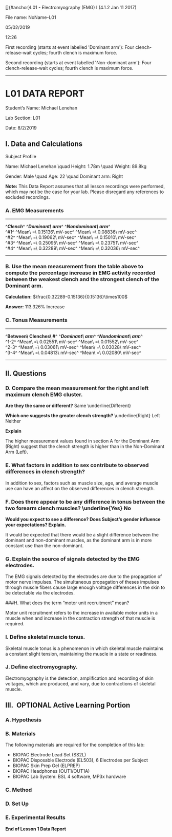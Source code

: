 []{#anchor}L01 - Electromyography (EMG) I (4.1.2 Jan 11 2017)

File name: NoName-L01

05/02/2019

12:26

First recording (starts at event labelled 'Dominant arm'): Four
clench-release-wait cycles; fourth clench is maximum force.

Second recording (starts at event labelled 'Non-dominant arm'): Four
clench-release-wait cycles; fourth clench is maximum force.

----------------------------------------------------------------------------------------------------------------------------------------------------------------------

# L01 DATA REPORT

Student’s Name: Michael Lenehan

Lab Section: L01

Date: 8/2/2019

## I. Data and Calculations

Subject Profile

Name: Michael Lenehan \quad Height: 1.78m \quad Weight: 89.8kg

Gender: Male \quad Age: 22 \quad Dominant arm: Right

**Note:** This Data Report assumes that all lesson recordings were
performed, which may not be the case for your lab. Please disregard any
references to excluded recordings. 

### A. EMG Measurements

  -------------- ---------------------------------------------------------------------------------------------- ----------------------------------------------------------------------------------------------
  ^***Clench***^      ^***Dominant\ arm***^                                                                          ^***Nondominant\ arm***^                                                                      
  ^\#1^          ^Mean\ =\ 0.15136\ mV-sec^                                                                     ^Mean\ =\ 0.08836\ mV-sec^   
  ^\#2^          ^Mean\ =\ 0.19062\ mV-sec^                                                                     ^Mean\ =\ 0.15010\ mV-sec^   
  ^\#3^          ^Mean\ =\ 0.25095\ mV-sec^                                                                     ^Mean\ =\ 0.23751\ mV-sec^   
  ^\#4^          ^Mean\ =\ 0.32289\ mV-sec^                                                                     ^Mean\ =\ 0.32036\ mV-sec^   
  -------------- ---------------------------------------------------------------------------------------------- ----------------------------------------------------------------------------------------------

### B. Use the mean measurement from the table above to compute the percentage increase in EMG activity recorded between the weakest clench and the strongest clench of the Dominant arm.

**Calculation:** $\frac{0.32289-0.15136}{0.15136}\times100$

**Answer:** 113.326% Increase

### C. Tonus Measurements

  ---------------------------------------------------------------------------------------------- ---------------------------------------------------------------------------------------------- -------------------------- ---------------------------- --
  ^**Between\ Clenches\ \#**^                                                                    ^***Dominant\ arm***^                                                                          ^***Nondominant\ arm***^                                
  ^1-2^                                                                                          ^Mean\ =\ 0.02551\ mV-sec^                                                                     ^Mean\ =\ 0.01552\ mV-sec^   
  ^2-3^                                                                                          ^Mean\ =\ 0.03061\ mV-sec^                                                                     ^Mean\ =\ 0.03028\ mV-sec^   
  ^3-4^                                                                                          ^Mean\ =\ 0.04813\ mV-sec^                                                                     ^Mean\ =\ 0.02080\ mV-sec^   
  ---------------------------------------------------------------------------------------------- ---------------------------------------------------------------------------------------------- -------------------------- ---------------------------- --

## II. Questions

### D. Compare the mean measurement for the right and left maximum clench EMG cluster.

**Are they the same or different?** Same \underline{Different}

**Which one suggests the greater clench strength?** \underline{Right} Left Neither

**Explain**

The higher measurement values found in section A for the Dominant Arm (Right)
suggest that the clench strength is higher than in the Non-Dominant Arm (Left).

### E. What factors in addition to sex contribute to observed differences in clench strength?

In addition to sex, factors such as muscle size, age, and average muscle use can
have an affect on the observed differences in clench strength.

### F. Does there appear to be any difference in tonus between the two forearm clench muscles? \underline{Yes} No

**Would you expect to see a difference? Does Subject’s gender influence
your expectations? Explain.**

It would be expected that there would be a slight difference between the
dominant and non-dominant muscles, as the dominant arm is in more constant use
than the non-dominant.

### G. Explain the source of signals detected by the EMG electrodes.

The EMG signals detected by the electrodes are due to the propagation of motor
nerve impulses. The simultaneous propagation of theses impulses through muscle
fibers cause large enough voltage differences in the skin to be detectable via
the electrodes.

###H. What does the term “motor unit recruitment” mean?

Motor unit recruitment refers to the increase in available motor units
in a muscle when and increase in the contraction strength of that muscle
is required.

### I. Define skeletal muscle tonus.

Skeletal muscle tonus is a phenomenon in which skeletal muscle maintains
a constant slight tension, maintaining the muscle in a state or
readiness.

### J. Define electromyography.

Electromyography is the detection, amplification and recording of skin
voltages, which are produced, and vary, due to contractions of skeletal
muscle.

## III.  OPTIONAL Active Learning Portion

### A. Hypothesis

### B. Materials

The following materials are required for the completion of this lab:

- BIOPAC Electrode Lead Set (SS2L)
- BIOPAC Disposable Electrode (EL503), 6 Electrodes per Subject
- BIOPAC Skin Prep Gel (ELPREP)
- BIOPAC Headphones (OUT1/OUT1A)
- BIOPAC Lab System: BSL 4 software, MP3x hardware

### C. Method



### D. Set Up

### E. Experimental Results

**End of Lesson 1 Data Report**
